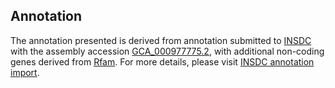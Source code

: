 

Annotation
----------

The annotation presented is derived from annotation submitted to
[INSDC](http://www.insdc.org) with the assembly accession
[GCA\_000977775.2](http://www.ebi.ac.uk/ena/data/view/GCA_000977775.2),
with additional non-coding genes derived from
[Rfam](http://rfam.xfam.org/). For more details, please visit [INSDC
annotation
import](http://ensemblgenomes.org/info/data/insdc_annotation).
